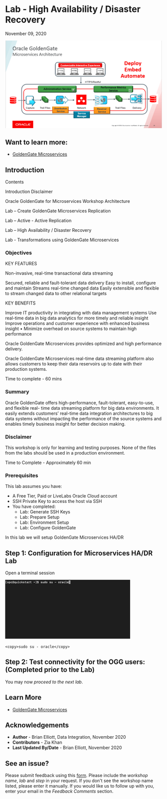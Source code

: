 # Lab -  High Availability / Disaster Recovery 

November 09, 2020

![](./images/ggmicroservicesarchitecture.png)

## Want to learn more:

* [GoldenGate Microservices](https://docs.oracle.com/goldengate/c1230/gg-winux/GGCON/getting-started-oracle-goldengate.htm#GGCON-GUID-5DB7A5A1-EF00-4709-A14E-FF0ADC18E842")

## Introduction

Contents

Introduction
 Disclaimer

Oracle GoldenGate for Microservices Workshop Architecture 


Lab  – Create GoldenGate Microservices Replication

Lab  – Active - Active Replication
  
Lab  – High Availability / Disaster Recovery

Lab  - Transformations using GoldenGate Microservices

### Objectives

KEY FEATURES

Non-invasive, real-time transactional data streaming

Secured, reliable and fault-tolerant data delivery 
Easy to install, configure and maintain 
Streams real-time changed data 
Easily extensible and flexible to stream changed data to other relational targets

KEY BENEFITS

Improve IT productivity in integrating with data management systems 
Use real-time data in big data analytics for more timely and reliable insight 
Improve operations and customer experience with enhanced business insight • Minimize overhead on source systems to maintain high performance

Oracle GoldenGate Microservices provides optimized and high performance delivery.

Oracle GoldenGate Microservices real-time data streaming platform also allows customers to keep their data reservoirs up to date with their production systems.

Time to complete - 60 mins

### Summary

Oracle GoldenGate offers high-performance, fault-tolerant, easy-to-use, and flexible real- time data streaming platform for big data environments. It easily extends customers’ real-time data integration architectures to big data systems without impacting the performance of the source systems and enables timely business insight for better decision making.

### Disclaimer

This workshop is only for learning and testing purposes. None of the files from the labs should be used in a production environment. 

Time to Complete -
Approximately 60 min

### Prerequisites
This lab assumes you have:
- A Free Tier, Paid or LiveLabs Oracle Cloud account
- SSH Private Key to access the host via SSH
- You have completed:
    - Lab: Generate SSH Keys
    - Lab: Prepare Setup
    - Lab: Environment Setup
    - Lab: Configure GoldenGate

In this lab we will setup GoldenGate Microservices HA/DR


## **Step 1:** Configuration for Microservices HA/DR Lab

Open a terminal session

![](./images/terminal3.png)

````
<copy>sudo su - oracle</copy>
````

## **Step 2:**  Test connectivity for the OGG users: (Completed prior to the Lab)



You may now *proceed to the next lab*.

## Learn More

* [GoldenGate Microservices](https://docs.oracle.com/goldengate/c1230/gg-winux/GGCON/getting-started-oracle-goldengate.htm#GGCON-GUID-5DB7A5A1-EF00-4709-A14E-FF0ADC18E842")

## Acknowledgements
* **Author** - Brian Elliott, Data Integration, November 2020
* **Contributors** - Zia Khan
* **Last Updated By/Date** - Brian Elliott, November 2020

## See an issue?
Please submit feedback using this [form](https://apexapps.oracle.com/pls/apex/f?p=133:1:::::P1_FEEDBACK:1). Please include the *workshop name*, *lab* and *step* in your request.  If you don't see the workshop name listed, please enter it manually. If you would like us to follow up with you, enter your email in the *Feedback Comments* section.

